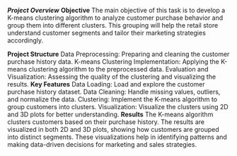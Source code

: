 _**Project Overview**_
**Objective**
  The main objective of this task is to develop a K-means clustering algorithm to analyze customer purchase behavior and group them into different clusters.
  This grouping will help the retail store understand customer segments and tailor their marketing strategies accordingly.

**Project Structure**
  Data Preprocessing: Preparing and cleaning the customer purchase history data.
  K-means Clustering Implementation: Applying the K-means clustering algorithm to the preprocessed data.
  Evaluation and Visualization: Assessing the quality of the clustering and visualizing the results.
**Key Features**
  Data Loading: Load and explore the customer purchase history dataset.
  Data Cleaning: Handle missing values, outliers, and normalize the data.
  Clustering: Implement the K-means algorithm to group customers into clusters.
  Visualization: Visualize the clusters using 2D and 3D plots for better understanding.
**Results**
  The K-means algorithm clusters customers based on their purchase history. The results are visualized in both 2D and 3D plots, showing how customers are grouped into distinct segments.
  These visualizations help in identifying patterns and making data-driven decisions for marketing and sales strategies.
